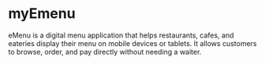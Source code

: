 # myEmenu
eMenu is a digital menu application that helps restaurants, cafes, and eateries display their menu on mobile devices or tablets. It allows customers to browse, order, and pay directly without needing a waiter.
